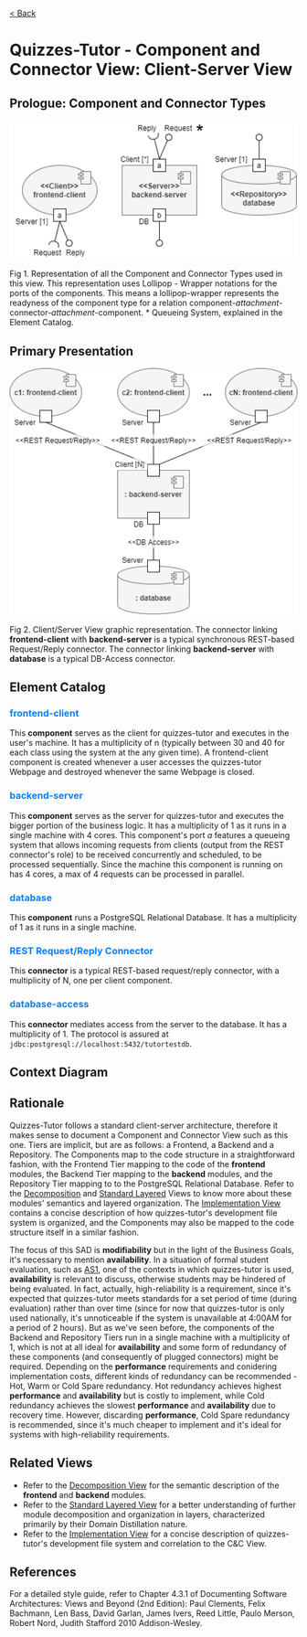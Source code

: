 [< Back](SAD.md)

# Quizzes-Tutor - Component and Connector View: Client-Server View

## Prologue: Component and Connector Types

<img src="pictures/C&C Type Definition.png" width="600" >

Fig 1. Representation of all the Component and Connector Types used in this view. This representation uses Lollipop - Wrapper notations for the ports of the components. This means a lollipop-wrapper represents the readyness of the component type for a relation component-*attachment*-connector-*attachment*-component. * Queueing System, explained in the Element Catalog.

## Primary Presentation

<img src="pictures/C&C View.png" width="600" >

Fig 2. Client/Server View graphic representation. The connector linking **frontend-client** with **backend-server** is a typical synchronous REST-based Request/Reply connector. The connector linking **backend-server** with **database** is a typical DB-Access connector.

## Element Catalog

### <span style="color:#0080ff">frontend-client</span>
This **component** serves as the client for quizzes-tutor and executes in the user's machine. It has a multiplicity of n (typically between 30 and 40 for each class using the system at the any given time). A frontend-client component is created whenever a user accesses the quizzes-tutor Webpage and destroyed whenever the same Webpage is closed.

### <span style="color:#0080ff">backend-server</span>
This **component** serves as the server for quizzes-tutor and executes the bigger portion of the business logic. It has a multiplicity of 1 as it runs in a single machine with 4 cores. This component's port *a* features a queueing system that allows incoming requests from clients (output from the REST connector's role) to be received concurrently and scheduled, to be processed sequentially. Since the machine this component is running on has 4 cores, a max of 4 requests can be processed in parallel.

### <span style="color:#0080ff">database</span>
This **component** runs a PostgreSQL Relational Database. It has a multiplicity of 1 as it runs in a single machine.

### <span style="color:#0080ff">REST Request/Reply Connector </span>
This **connector** is a typical REST-based request/reply connector, with a multiplicity of N, one per client component. 

### <span style="color:#0080ff">database-access</span>
This **connector** mediates access from the server to the database. It has a multiplicity of 1. The protocol is assured at `jdbc:postgresql://localhost:5432/tutortestdb`.

## Context Diagram

## Rationale
Quizzes-Tutor follows a standard client-server architecture, therefore it makes sense to document a Component and Connector View such as this one. Tiers are implicit, but are as follows: a Frontend, a Backend and a Repository. The Components map to the code structure in a straightforward fashion, with the Frontend Tier mapping to the code of the **frontend** modules, the Backend Tier mapping to the **backend** modules, and the Repository Tier mapping to to the PostgreSQL Relational Database. Refer to the [Decomposition](module_view_decomposition) and [Standard Layered](module_view_layered.md) Views to know more about these modules' semantics and layered organization. The [Implementation View](allocation_view_implementation.md) contains a concise description of how quizzes-tutor's development file system is organized, and the Components may also be mapped to the code structure itself in a similar fashion.

The focus of this SAD is **modifiability** but in the light of the Business Goals, it's necessary to mention **availability**. In a situation of formal student evaluation, such as [AS1](system_overview.md#modifibility), one of the contexts in which quizzes-tutor is used, **availability** is relevant to discuss, otherwise students may be hindered of being evaluated. In fact, actually, high-reliability is a requirement, since it's expected that quizzes-tutor meets standards for a set period of time (during evaluation) rather than over time (since for now that quizzes-tutor is only used nationally, it's unnoticeable if the system is unavailable at 4:00AM for a period of 2 hours). But as we've seen before, the components of the Backend and Repository Tiers run in a single machine with a multiplicity of 1, which is not at all ideal for **availability** and some form of redundancy of these components (and consequently of plugged connectors) might be required. Depending on the **performance** requirements and conidering implementation costs, different kinds of redundancy can be recommended - Hot, Warm or Cold Spare redundancy. Hot redundancy achieves highest **performance** and **availability** but is costly to implement, while Cold redundancy achieves the slowest **performance** and **availability** due to recovery time. However, discarding **performance**, Cold Spare redundancy is recommended, since it's much cheaper to implement and it's ideal for systems with high-reliability requirements.

## Related Views

- Refer to the [Decomposition View](module_view_decomposition.md) for the semantic description of the **frontend** and **backend** modules.
- Refer to the [Standard Layered View](module_view_layered.md) for a better understanding of further module decomposition and organization in layers, characterized primarily by their Domain Distillation nature.
- Refer to the [Implementation View](allocation_view_implementation.md) for a concise description of quizzes-tutor's development file system and correlation to the C&C View.

## References
For a detailed style guide, refer to Chapter 4.3.1 of Documenting Software Architectures: Views and Beyond (2nd Edition): Paul Clements, Felix Bachmann, Len Bass, David Garlan, James Ivers, Reed Little, Paulo Merson, Robert Nord, Judith Stafford 2010 Addison-Wesley.
